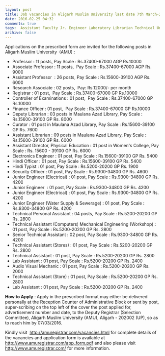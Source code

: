 ```yaml
---
layout: post
title: Job vacancies in Aligarh Muslim University last date 7th March-2016   
date: 2016-02-25 04:32
comments: true
tags:  Assistant Faculty Jr. Engineer Laboratory Librarian Technical University UP 
archive: false
---
```

Applications on the prescribed form are invited for the following posts in Aligarh Muslim University  (AMU) :

- Professor : 11 posts, Pay Scale : Rs.37400-67000 AGP Rs.10000
- Associate Professor : 11 posts,  Pay Scale : Rs.37400-67000 AGP Rs. 9000
- Assistant Professor  : 26 posts, Pay Scale : Rs.15600-39100 AGP Rs. 6000
- Research Associate : 02 posts,  Pay: Rs.12000/- per month  
- Registrar : 01 post,  Pay Scale : Rs.37400-67000 GP Rs.10000
- Controller of Examinations : 01 post,  Pay Scale : Rs.37400-67000 GP Rs.10000
- Finance Officer : 01 post,  Pay Scale : Rs.37400-67000 GP Rs.10000
- Deputy Librarian : 03 posts in Maulana Azad Library, Pay Scale : Rs.15600-39100 GP Rs. 8000 
- Curator : 01 post in Maulana Azad Library, Pay Scale : Rs.15600-39100 GP Rs. 7600
- Assistant Librarian : 09 posts in Maulana Azad Library, Pay Scale : Rs.15600-39100 GP Rs. 6000
- Assistant Director, Physical Education : 01 post in Women's College, Pay Scale : Rs. 15600 - 39100 GP Rs. 6000
- Electronics Engineer : 01 post, Pay Scale : Rs.15600-39100 GP Rs. 5400
- Hindi Officer : 01 post, Pay Scale : Rs.15600-39100 GP Rs. 5400
- Hindi Typist : 01 post, Pay Scale : Rs.5200-20200 GP Rs. 1900 
- Security Officer : 01 post, Pay Scale : Rs.9300-34800 GP Rs. 4600
- Junior Engineer (Electrical) : 01 post, Pay Scale : Rs.9300-34800 GP Rs. 4200
- Junior Engineer  : 01 post, Pay Scale : Rs.9300-34800 GP Rs. 4200
- Junior Engineer (Electrical) : 01 post, Pay Scale : Rs.9300-34800 GP Rs. 4200 
- Junior Engineer (Water Supply & Sewerage) : 01 post, Pay Scale : Rs.9300-34800 GP Rs. 4200
- Technical Personal Assistant : 04 posts, Pay Scale : Rs.5200-20200 GP Rs. 2800 
- Technical Assistant (Computers) Mechanical Engineering (Workshop) : 01 post, Pay Scale : Rs.5200-20200 GP Rs. 2800 
- Senior Technical Assistant : 02 post, Pay Scale : Rs.9300-34800 GP Rs. 4200
- Technical Assistant (Stores) : 01 post, Pay Scale : Rs.5200-20200 GP Rs. 2800 
- Technical Assistant : 01 post, Pay Scale : Rs.5200-20200 GP Rs. 2800 
- Lab Assistant : 01 post, Pay Scale : Rs.5200-20200 GP Rs. 2400 
- Audio Visual Mechanic : 01 post, Pay Scale : Rs.5200-20200 GP Rs. 2000 
- Technical Assistant (Store) : 01 post, Pay Scale : Rs.5200-20200 GP Rs. 2800  
- Lab Assistant : 01 post, Pay Scale : Rs.5200-20200 GP Rs. 2400   

**How to Apply** : Apply in the prescribed format may either be delivered personally at the Reception Counter of Administrative Block or sent by post, super-scribing on the top left of the cover the post applied for, advertisement number and date, to the Deputy Registrar (Selection Committee), Aligarh Muslim University (AMU), Aligarh - 202002 (UP), so as to reach him by 07/03/2016. 

Kindly visit  <http://amuregistrar.com/vacancies.html> for complete details of the vacancies and application form is available at <http://www.amuregistrar.com/app_form.pdf> and also please visit <http://www.amuregistrar.com/> for more information.




